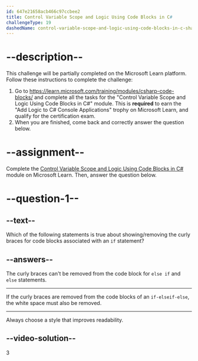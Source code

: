 ```yaml
---
id: 647e21658acb466c97ccbee2
title: Control Variable Scope and Logic Using Code Blocks in C#
challengeType: 19
dashedName: control-variable-scope-and-logic-using-code-blocks-in-c-sharp
---
```


# --description--

This challenge will be partially completed on the Microsoft Learn platform. Follow these instructions to complete the challenge:

1. Go to <a href="https://learn.microsoft.com/training/modules/csharp-code-blocks/" target="_blank" rel="noreferrer">https://learn.microsoft.com/training/modules/csharp-code-blocks/</a> and complete all the tasks for the "Control Variable Scope and Logic Using Code Blocks in C#" module. This is **required** to earn the "Add Logic to C# Console Applications" trophy on Microsoft Learn, and qualify for the certification exam.
1. When you are finished, come back and correctly answer the question below.

# --assignment--

Complete the <a href="https://learn.microsoft.com/training/modules/csharp-code-blocks/" target="_blank" rel="noreferrer">Control Variable Scope and Logic Using Code Blocks in C#</a> module on Microsoft Learn. Then, answer the question below.

# --question-1--

## --text--

Which of the following statements is true about showing/removing the curly braces for code blocks associated with an `if` statement? 

## --answers--

The curly braces can't be removed from the code block for `else if` and `else` statements.

---

If the curly braces are removed from the code blocks of an `if-elseif-else`, the white space must also be removed.

---

Always choose a style that improves readability.

## --video-solution--

3

